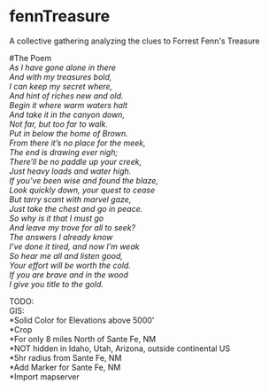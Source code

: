 # fennTreasure
A collective gathering analyzing the clues to Forrest Fenn's Treasure

#The Poem  
_As I have gone alone in there  
And with my treasures bold,  
I can keep my secret where,  
And hint of riches new and old.  
Begin it where warm waters halt  
And take it in the canyon down,  
Not far, but too far to walk.  
Put in below the home of Brown.  
From there it’s no place for the meek,  
The end is drawing ever nigh;  
There’ll be no paddle up your creek,  
Just heavy loads and water high.  
If you’ve been wise and found the blaze,  
Look quickly down, your quest to cease  
But tarry scant with marvel gaze,  
Just take the chest and go in peace.  
So why is it that I must go  
And leave my trove for all to seek?  
The answers I already know  
I’ve done it tired, and now I’m weak  
So hear me all and listen good,  
Your effort will be worth the cold.  
If you are brave and in the wood  
I give you title to the gold._


TODO:  
GIS:  
	*Solid Color for Elevations above 5000'  
	*Crop  
		*For only 8 miles North of Sante Fe, NM  
		*NOT hidden in Idaho, Utah, Arizona, outside continental US  
	*5hr radius from Sante Fe, NM  
	*Add Marker for Sante Fe, NM  
	*Import mapserver  
